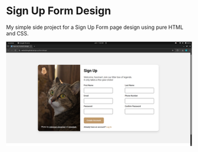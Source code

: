 # Sign Up Form Design

My simple side project for a Sign Up Form page design using pure HTML and CSS.

![Screenshot](./assets/1.png)